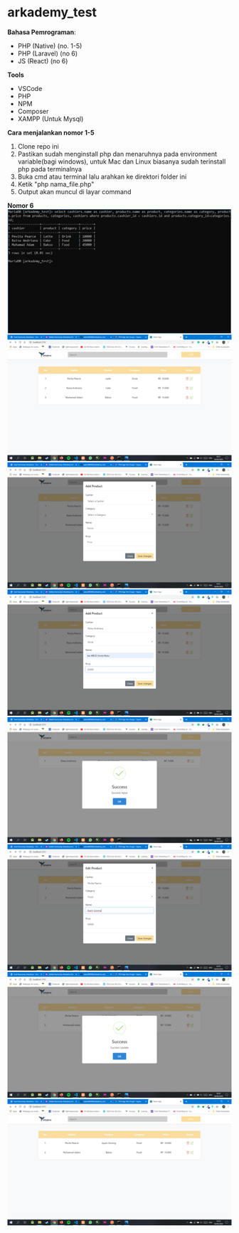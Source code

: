 # arkademy_test
**Bahasa Pemrograman**:
  - PHP (Native) (no. 1-5)
  - PHP (Laravel) (no 6)
  - JS (React) (no 6)  
 
**Tools**
  - VSCode
  - PHP
  - NPM
  - Composer
  - XAMPP (Untuk Mysql)

**Cara menjalankan nomor 1-5**
  1. Clone repo ini
  1. Pastikan sudah menginstall php dan menaruhnya pada environment variable(bagi windows), untuk Mac dan Linux biasanya sudah terinstall
  php pada terminalnya
  1. Buka cmd atau terminal lalu arahkan ke direktori folder ini
  1. Ketik "php nama_file.php"
  1. Output akan muncul di layar command
  
**Nomor 6**
![Nomor 6.a Query](/6/6.a.PNG)
![Nomor 6.b Front End](/6/6.b.png)
![Nomor 6.c-1 Add](/6/6.c-1.png)
![Nomor 6.c-2 Add (Filled form)](/6/6.c-2.png)
![Nomor 6.c-3 Add (Success State)](/6/6.c-3.png)
![Nomor 6.c-4 Edit (Filled form edit)](/6/6.c-4.png)
![Nomor 6.c-5 Edit (Success State)](/6/6.c-5.png)
![Nomor 6.c-6 Delete (Success State)](/6/6.c-6.png)

